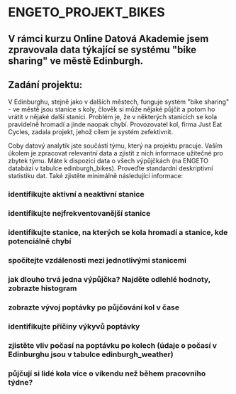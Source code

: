 # ENGETO_PROJEKT_BIKES

## V rámci kurzu Online Datová Akademie jsem zpravovala data týkající se systému "bike sharing" ve městě Edinburgh. 


## Zadání projektu: 

V Edinburghu, stejně jako v dalších městech, funguje systém "bike sharing" - ve městě jsou stanice s koly, člověk si může nějaké půjčit a potom ho vrátit v nějaké další stanici. Problém je, že v některých stanicích se kola pravidelně hromadí a jinde naopak chybí. Provozovatel kol, firma Just Eat Cycles, zadala projekt, jehož cílem je systém zefektivnit.

Coby datový analytik jste součástí týmu, který na projektu pracuje. Vaším úkolem je zpracovat relevantní data a zjistit z nich informace užitečné pro zbytek týmu. Máte k dispozici data o všech výpůjčkách (na ENGETO databázi v tabulce edinburgh_bikes). Proveďte standardní deskriptivní statistiku dat. Také zjistěte minimálně následující informace:

### identifikujte aktivní a neaktivní stanice
### identifikujte nejfrekventovanější stanice
### identifikujte stanice, na kterých se kola hromadí a stanice, kde potenciálně chybí
### spočítejte vzdálenosti mezi jednotlivými stanicemi
### jak dlouho trvá jedna výpůjčka? Najděte odlehlé hodnoty, zobrazte histogram
### zobrazte vývoj poptávky po půjčování kol v čase
### identifikujte příčiny výkyvů poptávky
### zjistěte vliv počasí na poptávku po kolech (údaje o počasí v Edinburghu jsou v tabulce edinburgh_weather)
### půjčují si lidé kola více o víkendu než během pracovního týdne?
